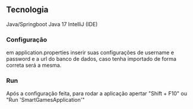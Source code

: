 ## Tecnologia
Java/Springboot
Java 17
IntelliJ (IDE)

### Configuração

em application.properties inserir suas configurações de username e password
e a url do banco de dados, caso tenha importado de forma correta será a mesma.

### Run
Após a configuração feita, para rodar a aplicação apertar "Shift + F10" ou "Run 'SmartGamesApplication'"
